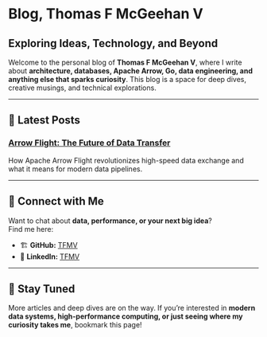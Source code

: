 # Blog, Thomas F McGeehan V

## Exploring Ideas, Technology, and Beyond  

Welcome to the personal blog of **Thomas F McGeehan V**, where I write about **architecture, databases, Apache Arrow, Go, data engineering, and anything else that sparks curiosity**. This blog is a space for deep dives, creative musings, and technical explorations.

---

## 📌 Latest Posts  

### [Arrow Flight: The Future of Data Transfer](blog-posts/flight.md)

How Apache Arrow Flight revolutionizes high-speed data exchange and what it means for modern data pipelines.

---

## 🔗 Connect with Me  

Want to chat about **data, performance, or your next big idea**?  
Find me here:  

- 🏗 **GitHub:** [TFMV](https://github.com/TFMV)  
- 💼 **LinkedIn:** [TFMV](https://www.linkedin.com/in/TFMV)  

---

## 📢 Stay Tuned  

More articles and deep dives are on the way. If you’re interested in **modern data systems, high-performance computing, or just seeing where my curiosity takes me**, bookmark this page!
